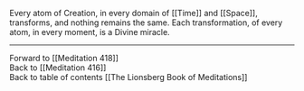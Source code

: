 Every atom of Creation, in every domain of [[Time]] and [[Space]], transforms, and nothing remains the same. Each transformation, of every atom, in every moment, is a Divine miracle. 

___

Forward to [[Meditation 418]]  
Back to [[Meditation 416]]  
Back to table of contents [[The Lionsberg Book of Meditations]]  